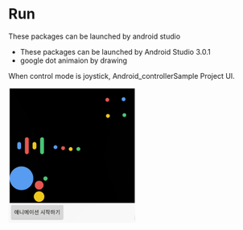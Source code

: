 # Run
These packages can be launched by android studio

* These packages can be launched by Android Studio 3.0.1
* google dot animaion by drawing

 When control mode is joystick, Android_controllerSample Project UI.

<img src="1521338922253.gif" width="50%" height="50%">
